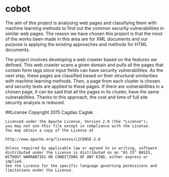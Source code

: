 # cobot
The aim of this project is analysing web pages and classifying them with machine
learning methods to find out the common security vulnerabilities in similar web pages. 
The reason we have chosen this project is that the most of the works been made in this 
area are for XML documents and our purpose is applying the existing approaches and 
methods for HTML documents.

The project involves developing a web crawler based on the features we defined. This 
web crawler scans a given domain and pulls all the pages that contain form tags since 
input fields can have security vulnerabilities. As the next step, these pages are classified 
based on their structural similarities with machine learning methods. Then, a page from 
each cluster is chosen and security tests are applied to these pages. If there are 
vulnerabilities in a chosen page, it can be said that all the pages in its cluster, have the 
same vulnerabilities. Thanks to this approach, the cost and time of full site security 
analysis is reduced.

##License
	Copyright 2015 Cagdas Caglak

	Licensed under the Apache License, Version 2.0 (the "License");
	you may not use this file except in compliance with the License.
	You may obtain a copy of the License at

	http://www.apache.org/licenses/LICENSE-2.0

	Unless required by applicable law or agreed to in writing, software
	distributed under the License is distributed on an "AS IS" BASIS,
	WITHOUT WARRANTIES OR CONDITIONS OF ANY KIND, either express or implied.
	See the License for the specific language governing permissions and
	limitations under the License.